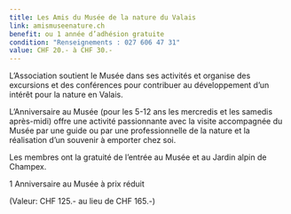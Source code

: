```yaml
---
title: Les Amis du Musée de la nature du Valais
link: amismuseenature.ch
benefit: ou 1 année d’adhésion gratuite
condition: "Renseignements : 027 606 47 31"
value: CHF 20.- à CHF 30.-
---
```


L’Association soutient le Musée
dans ses activités et organise des
excursions et des conférences
pour contribuer au développement
d’un intérêt pour la nature
en Valais.

L’Anniversaire au Musée (pour
les 5-12 ans les mercredis et
les samedis après-midi) offre
une activité passionnante avec
la visite accompagnée du Musée
par une guide ou par une professionnelle
de la nature et la réalisation
d’un souvenir à emporter
chez soi.

Les membres ont la gratuité de
l’entrée au Musée et au Jardin
alpin de Champex.

<div class="partner-info" style="margin-bottom: -26px; padding-bottom: 10px">
    <p class="partner-info__benefit">1 Anniversaire au Musée à prix réduit</p>
    <p class="partner-info__detail">(Valeur: CHF 125.- au lieu de CHF 165.-)</p>
</div>


